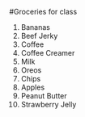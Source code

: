#Groceries for class

1. Bananas
2. Beef Jerky
3. Coffee
4. Coffee Creamer
5. Milk
6. Oreos
7. Chips
8. Apples
9. Peanut Butter
10. Strawberry Jelly 
